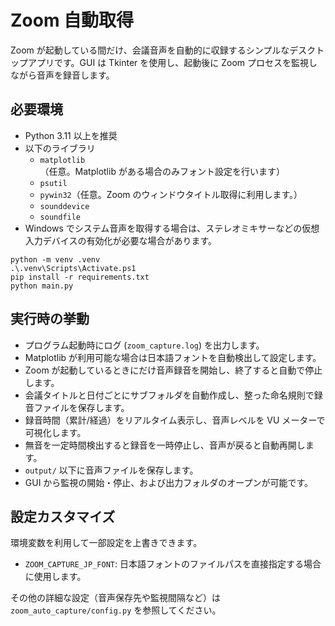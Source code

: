 # Zoom 自動取得

Zoom が起動している間だけ、会議音声を自動的に収録するシンプルなデスクトップアプリです。GUI は Tkinter を使用し、起動後に Zoom プロセスを監視しながら音声を録音します。

## 必要環境

- Python 3.11 以上を推奨
- 以下のライブラリ
  - `matplotlib`（任意。Matplotlib がある場合のみフォント設定を行います）
  - `psutil`
  - `pywin32`（任意。Zoom のウィンドウタイトル取得に利用します。）
  - `sounddevice`
  - `soundfile`
- Windows でシステム音声を取得する場合は、ステレオミキサーなどの仮想入力デバイスの有効化が必要な場合があります。

```pwsh
python -m venv .venv
.\.venv\Scripts\Activate.ps1
pip install -r requirements.txt
python main.py
```

## 実行時の挙動

- プログラム起動時にログ (`zoom_capture.log`) を出力します。
- Matplotlib が利用可能な場合は日本語フォントを自動検出して設定します。
- Zoom が起動しているときにだけ音声録音を開始し、終了すると自動で停止します。
- 会議タイトルと日付ごとにサブフォルダを自動作成し、整った命名規則で録音ファイルを保存します。
- 録音時間（累計/経過）をリアルタイム表示し、音声レベルを VU メーターで可視化します。
- 無音を一定時間検出すると録音を一時停止し、音声が戻ると自動再開します。
- `output/` 以下に音声ファイルを保存します。
- GUI から監視の開始・停止、および出力フォルダのオープンが可能です。

## 設定カスタマイズ

環境変数を利用して一部設定を上書きできます。

- `ZOOM_CAPTURE_JP_FONT`: 日本語フォントのファイルパスを直接指定する場合に使用します。

その他の詳細な設定（音声保存先や監視間隔など）は `zoom_auto_capture/config.py` を参照してください。
